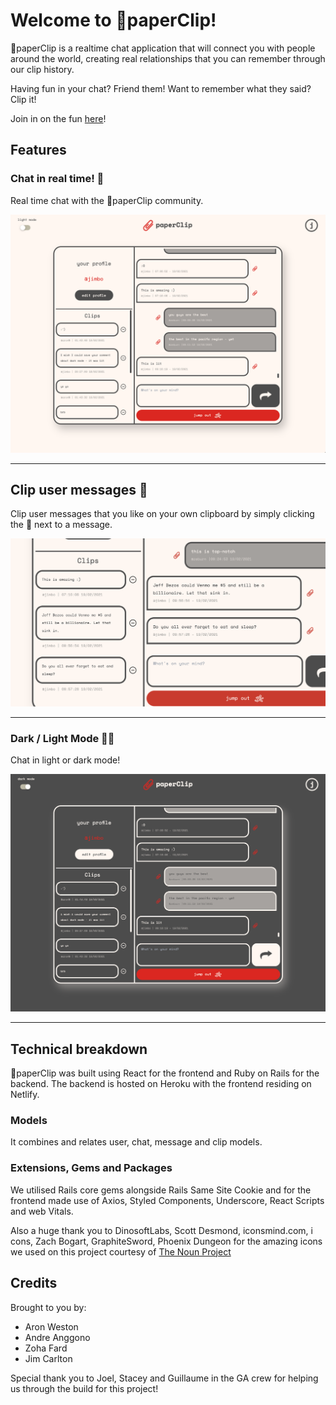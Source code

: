 # Welcome to 📎paperClip!

📎paperClip is a realtime chat application that will connect you with people around the world, creating real relationships that you can remember through our clip history.

Having fun in your chat? Friend them! Want to remember what they said? Clip it!

Join in on the fun [here](https://justclipit.netlify.app/)!

## Features

### Chat in real time! 💬

Real time chat with the 📎paperClip community.

![Chat with users](./src/assets/1.png)

-------

## Clip user messages 📎

Clip user messages that you like on your own clipboard by simply clicking the 📎 next to a message.

![Clip user messages](./src/assets/3.png)

-------

### Dark / Light Mode 🌚🌝

Chat in light or dark mode!

![Dark and Light Mode](./src/assets/2.png)

-------

## Technical breakdown

📎paperClip was built using React for the frontend and Ruby on Rails for the backend. The backend is hosted on Heroku with the frontend residing on Netlify.

### Models

It combines and relates user, chat, message and clip models.

### Extensions, Gems and Packages

We utilised Rails core gems alongside Rails Same Site Cookie and for the frontend made use of Axios, Styled Components, Underscore, React Scripts and web Vitals.

Also a huge thank you to DinosoftLabs, Scott Desmond, iconsmind.com, i cons, Zach Bogart, GraphiteSword, Phoenix Dungeon for the amazing icons we used on this project courtesy of  [The Noun Project](https://thenounproject.com/)

## Credits

Brought to you by:

- Aron Weston
- Andre Anggono
- Zoha Fard
- Jim Carlton

Special thank you to Joel, Stacey and Guillaume in the GA crew for helping us through the build for this project!

